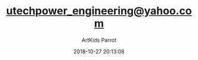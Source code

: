 ---
index: 5116
title: "utechpower_engineering@yahoo.com"
subtitle: ""
author: "ArtKids Parrot"
date: "2018-10-27 20:13:08"
excerpt: ""
content: "utechpower_engineering@yahoo.com
U-tech power solution services Nig ltd"
status: "published"
comment_status: "closed"
modified: "2018-10-27 20:13:08"
type: "flamingo_contact"
comment_count: 0
categories: []
tags: []
---
